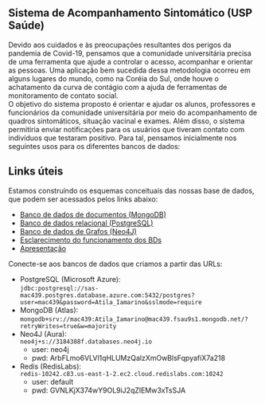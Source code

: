 Sistema de Acompanhamento Sintomático (USP Saúde)
--------
Devido aos cuidados e às preocupações resultantes dos perigos da pandemia de Covid-19, pensamos que a comunidade universitária precisa de uma ferramenta que ajude a controlar o acesso, acompanhar e orientar as pessoas. Uma aplicação bem sucedida dessa metodologia ocorreu em alguns lugares do mundo, como na Coréia do Sul, onde houve o achatamento da curva de contágio com a ajuda de ferramentas de monitoramento de contato social. \
O objetivo do sistema proposto é orientar e ajudar os alunos, professores e funcionários da comunidade universitária por meio do acompanhamento de quadros sintomáticos, situação vacinal e exames. Além disso, o sistema permitiria enviar notificações para os usuários que tiveram contato com indivíduos que testaram positivo. Para tal, pensamos inicialmente nos seguintes usos para os diferentes bancos de dados:

Links úteis
----
Estamos construíndo os esquemas conceituais das nossas base de dados, que podem ser acessados pelos links abaixo:
- [Banco de dados de documentos (MongoDB)](https://lucid.app/lucidchart/939746f5-38e5-4a29-9721-b0783e184e40/edit?invitationId=inv_85e84339-061e-4765-ac10-c51ca6d9fffa)
- [Banco de dados relacional (PostgreSQL)](https://lucid.app/lucidchart/843e66f8-f029-49cd-8bf7-0d8a65f6b385/edit?invitationId=inv_fc2ca232-6bcf-4a00-862f-46e2be9dc952)
- [Banco de dados de Grafos (Neo4J)](https://lucid.app/lucidchart/422e7106-4ef4-41e3-83c2-07dbb354022c/edit?invitationId=inv_dfef46f2-1964-4f8f-831b-11a692c9020d) 
- [Esclarecimento do funcionamento dos BDs](https://docs.google.com/document/d/1ogJMdn4OgbnGiW7WrHYYl2R29OkIyDyG7kjJ5a6FRAU/edit?usp=sharing)
- [Apresentação](https://docs.google.com/presentation/d/1jRMrtB4VZ2IffKIPk2C2ZEkr3Ck8qOOpAB04Yc3mH2A/edit?usp=sharing)

Conecte-se aos bancos de dados que criamos a partir das URLs:
- PostgreSQL (Microsoft Azure):  
```jdbc:postgresql://sas-mac439.postgres.database.azure.com:5432/postgres?user=mac439&password=Atila_Iamarino&sslmode=require```
- MongoDB (Atlas):  
```mongodb+srv://mac439:Atila_Iamarino@mac439.fsau9s1.mongodb.net/?retryWrites=true&w=majority```
- Neo4J (Aura):  
```neo4j+s://3184388f.databases.neo4j.io```
    - user: neo4j
    - pwd: ArbFLmo6VLVl1qHLUMzQalzXmOwBlsFqpyafiX7a218
- Redis (RedisLabs):  
```redis-10242.c83.us-east-1-2.ec2.cloud.redislabs.com:10242```
    - user: default
    - pwd: GVNLKjX374wY9OL9iJ2qZlEMw3xTsSJA
